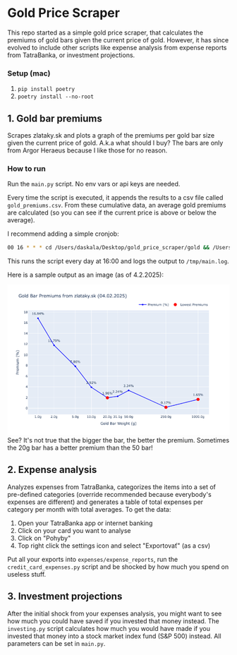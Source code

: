 # Gold Price Scraper
This repo started as a simple gold price scraper, that calculates the premiums of gold bars given the current price of gold. However, it has since evolved to include other scripts like expense analysis from expense reports from TatraBanka, or investment projections.

### Setup (mac)
1. `pip install poetry`
2. `poetry install --no-root`


## 1. Gold bar premiums
Scrapes zlataky.sk and plots a graph of the premiums per gold bar size given the current price of gold. A.k.a what should I buy?
The bars are only from Argor Heraeus because I like those for no reason.

### How to run
Run the `main.py` script. No env vars or api keys are needed.

Every time the script is executed, it appends the results to a csv file called `gold_premiums.csv`. From these cumulative data, an average gold premiums are calculated (so you can see if the current price is above or below the average).

I recommend adding a simple cronjob:
```bash
00 16 * * * cd /Users/daskala/Desktop/gold_price_scraper/gold && /Users/daskala/Desktop/gold_price_scraper/.venv/bin/python main.py >> /tmp/main.log 2>&1
```
This runs the script every day at 16:00 and logs the output to `/tmp/main.log`.

Here is a sample output as an image (as of 4.2.2025):

![Gold bar premiums](premiums.png)
See? It's not true that the bigger the bar, the better the premium. Sometimes the 20g bar has a better premium than the 50 bar!

## 2. Expense analysis
Analyzes expenses from TatraBanka, categorizes the items into a set of pre-defined categories (override recommended because everybody's expenses are different) and generates a table of total expenses per category per month with total averages.
To get the data:
1. Open your TatraBanka app or internet banking
2. Click on your card you want to analyse
3. Click on "Pohyby"
4. Top right click the settings icon and select "Exportovať" (as a csv)

Put all your exports into `expenses/expense_reports`, run the `credit_card_expenses.py` script and be shocked by how much you spend on useless stuff.

## 3. Investment projections
After the initial shock from your expenses analysis, you might want to see how much you could have saved if you invested that money instead. The `investing.py` script calculates how much you would have made if you invested that money into a stock market index fund (S&P 500) instead. All parameters can be set in `main.py`.
